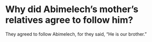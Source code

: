 # Why did Abimelech’s mother’s relatives agree to follow him?

They agreed to follow Abimelech, for they said, “He is our brother.”
